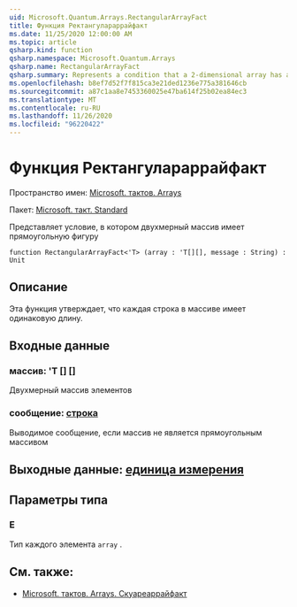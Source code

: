 ```yaml
---
uid: Microsoft.Quantum.Arrays.RectangularArrayFact
title: Функция Ректангулараррайфакт
ms.date: 11/25/2020 12:00:00 AM
ms.topic: article
qsharp.kind: function
qsharp.namespace: Microsoft.Quantum.Arrays
qsharp.name: RectangularArrayFact
qsharp.summary: Represents a condition that a 2-dimensional array has a rectangular shape
ms.openlocfilehash: b8ef7d52f7f815ca3e21ded1236e775a381646cb
ms.sourcegitcommit: a87c1aa8e7453360025e47ba614f25b02ea84ec3
ms.translationtype: MT
ms.contentlocale: ru-RU
ms.lasthandoff: 11/26/2020
ms.locfileid: "96220422"
---
```

# <a name="rectangulararrayfact-function"></a>Функция Ректангулараррайфакт

Пространство имен: [Microsoft. тактов. Arrays](xref:Microsoft.Quantum.Arrays)

Пакет: [Microsoft. такт. Standard](https://nuget.org/packages/Microsoft.Quantum.Standard)


Представляет условие, в котором двухмерный массив имеет прямоугольную фигуру

```qsharp
function RectangularArrayFact<'T> (array : 'T[][], message : String) : Unit
```


## <a name="description"></a>Описание

Эта функция утверждает, что каждая строка в массиве имеет одинаковую длину.

## <a name="input"></a>Входные данные

### <a name="array--t"></a>массив: 'T [] []

Двухмерный массив элементов


### <a name="message--string"></a>сообщение: [строка](xref:microsoft.quantum.lang-ref.string)

Выводимое сообщение, если массив не является прямоугольным массивом



## <a name="output--unit"></a>Выходные данные: [единица измерения](xref:microsoft.quantum.lang-ref.unit)



## <a name="type-parameters"></a>Параметры типа

### <a name="t"></a>Е

Тип каждого элемента `array` .

## <a name="see-also"></a>См. также:

- [Microsoft. тактов. Arrays. Скуареаррайфакт](xref:Microsoft.Quantum.Arrays.SquareArrayFact)